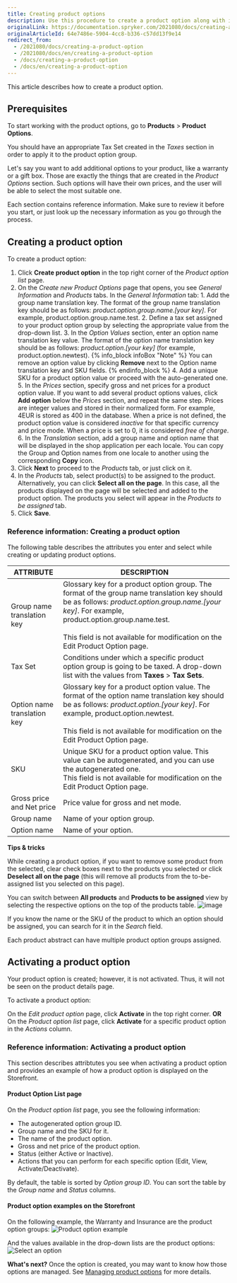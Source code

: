 ```yaml
---
title: Creating product options
description: Use this procedure to create a product option along with its values in the Back Office.
originalLink: https://documentation.spryker.com/2021080/docs/creating-a-product-option
originalArticleId: 64e7486e-5904-4cc8-b336-c57dd13f9e14
redirect_from:
  - /2021080/docs/creating-a-product-option
  - /2021080/docs/en/creating-a-product-option
  - /docs/creating-a-product-option
  - /docs/en/creating-a-product-option
---
```


This article describes how to create a product option.

## Prerequisites

To start working with the product options, go to **Products** > **Product Options**.

You should have an appropriate Tax Set created in the *Taxes* section in order to apply it to the product option group.

Let's say you want to add additional options to your product, like a warranty or a gift box. Those are exactly the things that are created in the *Product Options* section. Such options will have their own prices, and the user will be able to select the most suitable one.

Each section contains reference information. Make sure to review it before you start, or just look up the necessary information as you go through the process.

## Creating a product option

To create a product option:

1. Click **Create product option** in the top right corner of the *Product option list* page.
2. On the *Create new Product Options* page that opens, you see *General Information* and *Products* tabs.
In the *General Information* tab:
        1. Add the group name translation key. The format of the group name translation key should be as follows: *product.option.group.name.[your key]*. For example, product.option.group.name.test.
        2. Define a tax set assigned to your product option group by selecting the appropriate value from the drop-down list.
       3. In the *Option Values* section, enter an option name translation key value. The format of the option name translation key should be as follows: *product.option.[your key]* (for example, product.option.newtest).
    {% info_block infoBox "Note" %}
You can remove an option value by clicking **Remove** next to the Option name translation key and SKU fields.
{% endinfo_block %}
        4. Add a unique SKU for a product option value or proceed with the auto-generated one.
        5. In the *Prices* section, specify gross and net prices for a product option value. If you want to add several product options values, click **Add option** below the *Prices* section, and repeat the same step.
Prices are integer values and stored in their normalized form. For example, 4EUR is stored as 400 in the database.
When a price is not defined, the product option value is considered *inactive* for that specific currency and price mode. When a price is set to 0, it is considered *free of charge*.
    6. In the *Translation* section, add a group name and option name that will be displayed in the shop application per each locale. You can copy the Group and Option names from one locale to another using the corresponding **Copy** icon.
3. Click **Next** to proceed to the *Products* tab, or just click on it.
4. In the *Products* tab, select product(s) to be assigned to the product.
    Alternatively, you can click **Select all on the page**. In this case, all the products displayed on the page will be selected and added to the product option. The products you select will appear in the *Products to be assigned* tab.
 5. Click **Save**.

### Reference information: Creating a product option

The following table describes the attributes you enter and select while creating or updating product options.

| ATTRIBUTE | DESCRIPTION |
| --- | --- |
| Group name translation key | Glossary key for a product option group. The format of the group name translation key should be as follows: *product.option.group.name.[your key]*. For example, product.option.group.name.test.</br></br>This field is not available for modification on the Edit Product Option page. |
| Tax Set | Conditions under which a specific product option group is going to be taxed. A drop-down list with the values from **Taxes** > **Tax Sets**. |
| Option name translation key | Glossary key for a product option value. The format of the option name translation key should be as follows: *product.option.[your key]*. For example, product.option.newtest.</br></br>This field is not available for modification on the Edit Product Option page. |
| SKU | Unique SKU for a product option value. This value can be autogenerated, and you can use the autogenerated one.</br>This field is not available for modification on the Edit Product Option page. |
| Gross price and Net price | Price value for gross and net mode.|
|Group name | Name of your option group. |
| Option name | Name of your option. |

**Tips & tricks**

While creating a product option, if you want to remove some product from the selected, clear check boxes next to the products you selected or click **Deselect all on the page** (this will remove all products from the to-be-assigned list you selected on this page).

You can switch between **All products** and **Products to be assigned** view by selecting the respective options on the top of the products table.
![image](https://spryker.s3.eu-central-1.amazonaws.com/docs/User+Guides/Back+Office+User+Guides/Products/Products/Product+Options/Creating+a+product+option/product-to-be-assigned-tab.png)

If you know the name or the SKU of the product to which an option should be assigned, you can search for it in the *Search* field.

Each product abstract can have multiple product option groups assigned.

## Activating a product option
Your product option is created; however, it is not activated. Thus, it will not be seen on the product details page.

To activate a product option:

On the *Edit product option* page, click **Activate** in the top right corner.
**OR**
On the *Product option list* page, click **Activate** for a specific product option in the _Actions_ column.

### Reference information: Activating a product option

This section describes attribtutes you see when activating a product option and provides an example of how a product option is displayed on the Storefront.

#### Product Option List page

On the *Product option list* page, you see the following information:
* The autogenerated option group ID.
* Group name and the SKU for it.
* The name of the product option.
* Gross and net price of the product option.
* Status (either Active or Inactive).
* Actions that you can perform for each specific option (Edit, View, Activate/Deactivate).

By default, the table is sorted by *Option group ID*. You can sort the table by the *Group name* and *Status* columns.

#### Product option examples on the Storefront
On the following example, the Warranty and Insurance are the product option groups:
![Product option example](https://spryker.s3.eu-central-1.amazonaws.com/docs/User+Guides/Back+Office+User+Guides/Products/Products/Product+Options/Product+Options%3A+Reference+Information/product-option-example.png)

And the values available in the drop-down lists are the product options:
![Select an option](https://spryker.s3.eu-central-1.amazonaws.com/docs/User+Guides/Back+Office+User+Guides/Products/Products/Product+Options/Product+Options%3A+Reference+Information/select-option-drop-down.png)

**What's next?**
Once the option is created, you may want to know how those options are managed. See [Managing product options](/docs/scos/user/back-office-user-guides/{{page.version}}/catalog/product-options/managing-product-options.html) for more details.

